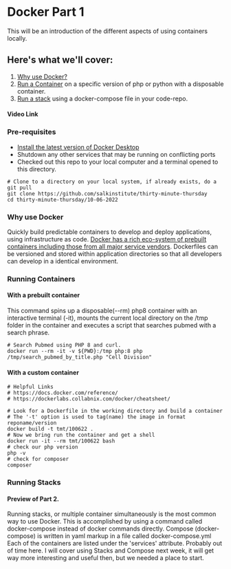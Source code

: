 # Docker Part 1
This will be an introduction of the different aspects of using containers locally. 

## Here's what we'll cover:
  1. [Why use Docker?](#why-use-docker)
  2. [Run a Container](#running-containers) on a specific version of php or python with a disposable container.
  3. [Run a stack](#running-stacks) using a docker-compose file in your code-repo.

#### Video Link

### Pre-requisites
- [Install the latest version of Docker Desktop](https://docs.docker.com/engine/install/)
- Shutdown any other services that may be running on conflicting ports 
- Checked out this repo to your local computer and a terminal opened to this directory.
```
# Clone to a directory on your local system, if already exists, do a git pull
git clone https://github.com/salkinstitute/thirty-minute-thursday 
cd thirty-minute-thursday/10-06-2022
```

### Why use Docker
Quickly build predictable containers to develop and deploy applications, using infrastructure as code.  [Docker has a rich eco-system of prebuilt containers including those from all major service vendors](https://hub.docker.com/). Dockerfiles can be versioned and stored within application directories so that all developers can develop in a identical environment.  

### Running Containers 
#### With a prebuilt container
This command spins up a disposable(--rm) php8 container with an interactive terminal (-it), mounts the current local directory on the /tmp folder in the container and executes a script that searches pubmed with a search phrase. 
```
# Search Pubmed using PHP 8 and curl.
docker run --rm -it -v ${PWD}:/tmp php:8 php /tmp/search_pubmed_by_title.php "Cell Division"
```
#### With a custom container
```
# Helpful Links
# https://docs.docker.com/reference/
# https://dockerlabs.collabnix.com/docker/cheatsheet/

# Look for a Dockerfile in the working directory and build a container
# The '-t' option is used to tag(name) the image in format reponame/version
docker build -t tmt/100622 .
# Now we bring run the container and get a shell
docker run -it --rm tmt/100622 bash
# check our php version
php -v
# check for composer
composer
```
### Running Stacks
#### Preview of Part 2.
Running stacks, or multiple container simultaneously is the most common way to use Docker.  This is accomplished by using a command called docker-compose instead of docker commands directly.
Compose (docker-compose) is written in yaml markup in a file called docker-compose.yml
Each of the containers are listed under the 'services' attribute. 
Probably out of time here.  I will cover using Stacks and Compose next week, it will get way more interesting and useful then, but we needed a place to start.

